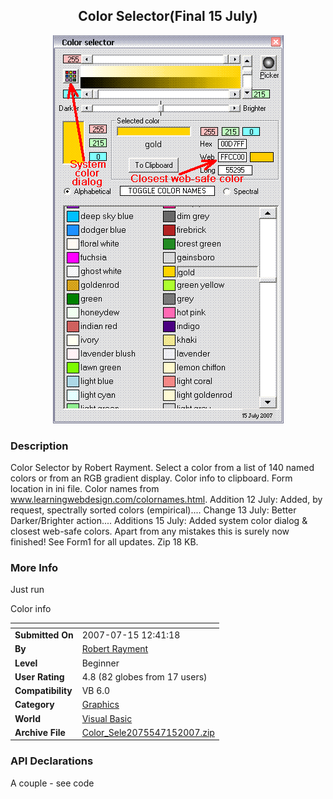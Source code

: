 ﻿<div align="center">

## Color Selector\(Final 15 July\)

<img src="PIC2007715854148687.gif">
</div>

### Description

Color Selector by Robert Rayment. Select a color from a list of 140 named colors or from an RGB gradient display. Color info to clipboard. Form location in ini file. Color names from www.learningwebdesign.com/colornames.html. Addition 12 July: Added, by request, spectrally sorted colors (empirical).... Change 13 July: Better Darker/Brighter action.... Additions 15 July: Added system color dialog &amp; closest web-safe colors. Apart from any mistakes this is surely now finished! See Form1 for all updates. Zip 18 KB.
 
### More Info
 
Just run

Color info


<span>             |<span>
---                |---
**Submitted On**   |2007-07-15 12:41:18
**By**             |[Robert Rayment](https://github.com/Planet-Source-Code/PSCIndex/blob/master/ByAuthor/robert-rayment.md)
**Level**          |Beginner
**User Rating**    |4.8 (82 globes from 17 users)
**Compatibility**  |VB 6\.0
**Category**       |[Graphics](https://github.com/Planet-Source-Code/PSCIndex/blob/master/ByCategory/graphics__1-46.md)
**World**          |[Visual Basic](https://github.com/Planet-Source-Code/PSCIndex/blob/master/ByWorld/visual-basic.md)
**Archive File**   |[Color\_Sele2075547152007\.zip](https://github.com/Planet-Source-Code/robert-rayment-color-selector-final-15-july__1-68957/archive/master.zip)

### API Declarations

A couple - see code





